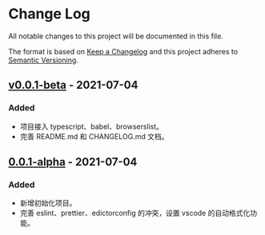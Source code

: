 # Change Log
All notable changes to this project will be documented in this file.

The format is based on [Keep a Changelog](http://keepachangelog.com/)
and this project adheres to [Semantic Versioning](http://semver.org/).

## [v0.0.1-beta] - 2021-07-04
### Added
- 项目接入 typescript、babel、browserslist。
- 完善 README.md 和 CHANGELOG.md 文档。

## [0.0.1-alpha] - 2021-07-04
### Added
- 新增初始化项目。
- 完善 eslint、prettier、edictorconfig 的冲突，设置 vscode 的自动格式化功能。

[v0.0.1-beta]: https://github.com/PureSincere/learn/compare/v0.0.1-beta...HEAD
[0.0.1-alpha]: https://github.com/PureSincere/learn/compare/v0.0.1-alpha...v0.0.1-beta
